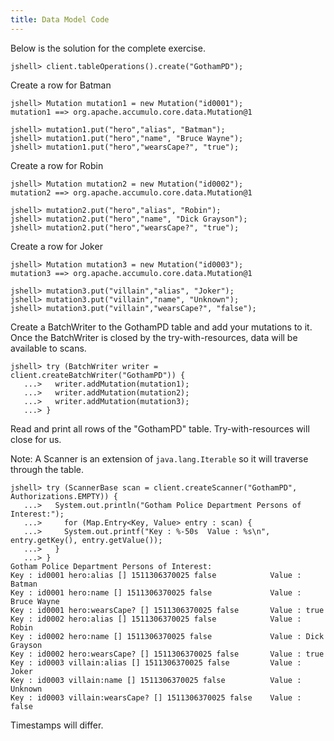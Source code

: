 ```yaml
---
title: Data Model Code
---
```


Below is the solution for the complete exercise.

```commandline
jshell> client.tableOperations().create("GothamPD");
```
Create a row for Batman
```commandline
jshell> Mutation mutation1 = new Mutation("id0001");
mutation1 ==> org.apache.accumulo.core.data.Mutation@1

jshell> mutation1.put("hero","alias", "Batman");
jshell> mutation1.put("hero","name", "Bruce Wayne");
jshell> mutation1.put("hero","wearsCape?", "true");
```

Create a row for Robin
```commandline
jshell> Mutation mutation2 = new Mutation("id0002");
mutation2 ==> org.apache.accumulo.core.data.Mutation@1

jshell> mutation2.put("hero","alias", "Robin");
jshell> mutation2.put("hero","name", "Dick Grayson");
jshell> mutation2.put("hero","wearsCape?", "true");
```    

Create a row for Joker
```commandline
jshell> Mutation mutation3 = new Mutation("id0003");
mutation3 ==> org.apache.accumulo.core.data.Mutation@1

jshell> mutation3.put("villain","alias", "Joker");
jshell> mutation3.put("villain","name", "Unknown");
jshell> mutation3.put("villain","wearsCape?", "false");
```

Create a BatchWriter to the GothamPD table and add your mutations to it.
Once the BatchWriter is closed by the try-with-resources, data will be available to scans.

```commandline
jshell> try (BatchWriter writer = client.createBatchWriter("GothamPD")) {
   ...>   writer.addMutation(mutation1);
   ...>   writer.addMutation(mutation2);
   ...>   writer.addMutation(mutation3);
   ...> }
```

Read and print all rows of the "GothamPD" table. Try-with-resources will close for us.

Note: A Scanner is an extension of ```java.lang.Iterable``` so it will traverse through the table.

```commandline
jshell> try (ScannerBase scan = client.createScanner("GothamPD", Authorizations.EMPTY)) {
   ...>   System.out.println("Gotham Police Department Persons of Interest:");
   ...>     for (Map.Entry<Key, Value> entry : scan) {
   ...>     System.out.printf("Key : %-50s  Value : %s\n", entry.getKey(), entry.getValue());
   ...>   }
   ...> }
Gotham Police Department Persons of Interest:
Key : id0001 hero:alias [] 1511306370025 false            Value : Batman
Key : id0001 hero:name [] 1511306370025 false             Value : Bruce Wayne
Key : id0001 hero:wearsCape? [] 1511306370025 false       Value : true
Key : id0002 hero:alias [] 1511306370025 false            Value : Robin
Key : id0002 hero:name [] 1511306370025 false             Value : Dick Grayson
Key : id0002 hero:wearsCape? [] 1511306370025 false       Value : true
Key : id0003 villain:alias [] 1511306370025 false         Value : Joker
Key : id0003 villain:name [] 1511306370025 false          Value : Unknown
Key : id0003 villain:wearsCape? [] 1511306370025 false    Value : false
```
Timestamps will differ.


